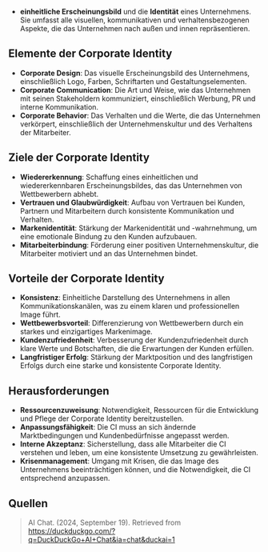 - **einheitliche Erscheinungsbild** und die **Identität** eines Unternehmens. Sie umfasst alle visuellen, kommunikativen und verhaltensbezogenen Aspekte, die das Unternehmen nach außen und innen repräsentieren.

## Elemente der Corporate Identity
- **Corporate Design**: Das visuelle Erscheinungsbild des Unternehmens, einschließlich Logo, Farben, Schriftarten und Gestaltungselementen.
- **Corporate Communication**: Die Art und Weise, wie das Unternehmen mit seinen Stakeholdern kommuniziert, einschließlich Werbung, PR und interne Kommunikation.
- **Corporate Behavior**: Das Verhalten und die Werte, die das Unternehmen verkörpert, einschließlich der Unternehmenskultur und des Verhaltens der Mitarbeiter.

## Ziele der Corporate Identity
- **Wiedererkennung**: Schaffung eines einheitlichen und wiedererkennbaren Erscheinungsbildes, das das Unternehmen von Wettbewerbern abhebt.
- **Vertrauen und Glaubwürdigkeit**: Aufbau von Vertrauen bei Kunden, Partnern und Mitarbeitern durch konsistente Kommunikation und Verhalten.
- **Markenidentität**: Stärkung der Markenidentität und -wahrnehmung, um eine emotionale Bindung zu den Kunden aufzubauen.
- **Mitarbeiterbindung**: Förderung einer positiven Unternehmenskultur, die Mitarbeiter motiviert und an das Unternehmen bindet.

## Vorteile der Corporate Identity
- **Konsistenz**: Einheitliche Darstellung des Unternehmens in allen Kommunikationskanälen, was zu einem klaren und professionellen Image führt.
- **Wettbewerbsvorteil**: Differenzierung von Wettbewerbern durch ein starkes und einzigartiges Markenimage.
- **Kundenzufriedenheit**: Verbesserung der Kundenzufriedenheit durch klare Werte und Botschaften, die die Erwartungen der Kunden erfüllen.
- **Langfristiger Erfolg**: Stärkung der Marktposition und des langfristigen Erfolgs durch eine starke und konsistente Corporate Identity.

## Herausforderungen
- **Ressourcenzuweisung**: Notwendigkeit, Ressourcen für die Entwicklung und Pflege der Corporate Identity bereitzustellen.
- **Anpassungsfähigkeit**: Die CI muss an sich ändernde Marktbedingungen und Kundenbedürfnisse angepasst werden.
- **Interne Akzeptanz**: Sicherstellung, dass alle Mitarbeiter die CI verstehen und leben, um eine konsistente Umsetzung zu gewährleisten.
- **Krisenmanagement**: Umgang mit Krisen, die das Image des Unternehmens beeinträchtigen können, und die Notwendigkeit, die CI entsprechend anzupassen.

## Quellen
> AI Chat. (2024, September 19). Retrieved from https://duckduckgo.com/?q=DuckDuckGo+AI+Chat&ia=chat&duckai=1